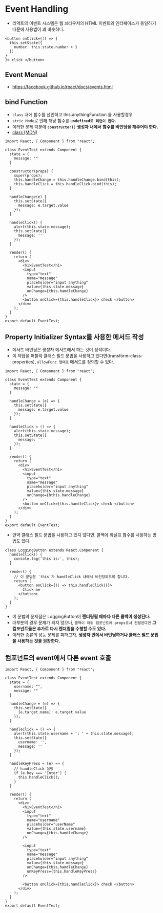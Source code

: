 # Event Handling

- 리액트의 이벤트 시스템은 웹 브라우저의 HTML 이벤트와 인터페이스가 동일하기 때문에 사용법이 꽤 비슷하다.

```JSX
<button onClick={() => {
  this.setState({
    number: this.state.number + 1
  })
}
}> click </button>
```

## Event Menual

- <https://facebook.github.io/react/docs/events.html>

## bind Function

- `class` 내에 함수를 선언하고 this.anythingFunction 을 사용할경우
- `stric Mode`로 인해 해당 함수를 **`undefined로 리턴이 된다.`** 
- 이러한 문제 때문에 **`constructor()` 생성자 내에서** **함수를 바인딩을 해주어야 한다.**
- [class (MDN)](https://developer.mozilla.org/ko/docs/Web/JavaScript/Reference/Classes)

```JSX
import React, { Component } from "react";

class EventTest extends Component {
  state = {
    message: ""
  }

  constructor(props) {
    super(props);
    this.handleChange = this.handleChange.bind(this);
    this.handleClick = this.handleClick.bind(this);
  }

  handleChange(e) {
    this.setState({
      message: e.target.value
    });
  }

  handleClick() {
    alert(this.state.message);
    this.setState({
      message: ''
    });
  }

  render() {
    return (
      <div>
        <h1>EventTest</h1>
        <input
          type="text"
          name="message"
          placeholder="input anything"
          value={this.state.message}
          onChange={this.handleChange}
        />
        <button onClick={this.handleClick}> check </button>
      </div>
    );
  }
}
export default EventTest;
```

## Property Initializer Syntax를 사용한 메서드 작성

- 메서드 바인딩은 생성자 메서드에서 하는 것이 정석이다.
- 이 작업을 퍼블릭 클래스 필드 문법을 사용하고 있다면(transform-class-properties), `allowFunc 형태로` 메서드를 정의할 수 있다.

```JSX
import React, { Component } from "react";

class EventTest extends Component {
  state = {
    message: ""
  }

  handleChange = (e) => {
    this.setState({
      message: e.target.value
    });
  }

  handleClick = () => {
    alert(this.state.message);
    this.setState({
      message: ''
    });
  }

  render() {
    return (
      <div>
        <h1>EventTest</h1>
        <input
          type="text"
          name="message"
          placeholder="input anything"
          value={this.state.message}
          onChange={hthis.handleChange}
        />
        <button onClick={this.handleClick}> check </button>
      </div>
    );
  }
}
export default EventTest;
```

- 만약 클래스 필드 문법을 사용하고 있지 않다면, 콜백에 화살표 함수를 사용하는 방법도 있다.

```JSX
class LoggingButton extends React.Component {
  handleClick() {
    console.log('this is:', this);
  }

  render() {
    // 이 문법은 `this`가 handleClick 내에서 바인딩되도록 합니다.
    return (
      <button onClick={() => this.handleClick()}>
        Click me
      </button>
    );
  }
}
```
- 이 문법의 문제점은 LoggingButton이 **렌더링될 때마다 다른 콜백이 생성된다.** 
- 대부분의 경우 문제가 되지 않으나, `콜백이 하위 컴포넌트에 props로서 전달된다면` **그 컴포넌트들은 추가로 다시 렌더링을 수행할 수도 있다.**
- 이러한 종류의 성능 문제를 피하고자, **생성자 안에서 바인딩하거나 클래스 필드 문법을 사용하는 것을 권장한다.**

## 컴포넌트의 event에서 다른 event 호출

```JSX
import React, { Component } from "react";

class EventTest extends Component {
  state = {
    username: "",
    message: ""
  }

  handleChange = (e) => {
    this.setState({
      [e.target.name]: e.target.value
    });
  }

  handleClick = () => {
    alert(this.state.username + ': ' + this.state.message);
    this.setState({
      username: '',
      message: ''
    });
  }

  handleKeyPress = (e) => {
    // handleClick 실행
    if (e.key === 'Enter') {
      this.handleClick();
    }
  }

  render() {
    return (
      <div>
        <h1>EventTest</h1>
        <input
          type="text"
          name="username"
          placeholder="userName"
          value={this.state.username}
          onChange={this.handleChange}
        />

        <input
          type="text"
          name="message"
          placeholder="input anything"
          value={this.state.message}
          onChange={this.handleChange}
          onKeyPress={this.handleKeyPress}
        />

        <button onClick={this.handleClick}> check </button>
      </div>
    );
  }
}
export default EventTest;
```